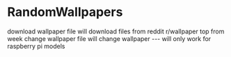 # RandomWallpapers
download wallpaper file will download files from reddit r/wallpaper top from week
change wallpaper file will change wallpaper --- will only work for raspberry pi models 
